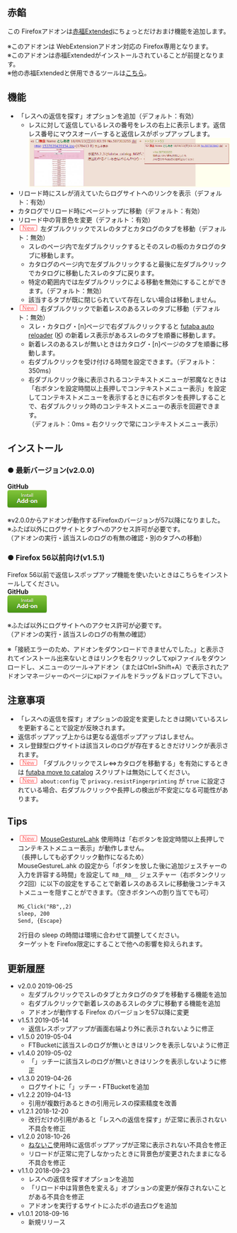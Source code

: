 ## 赤餡
この Firefoxアドオンは[赤福Extended](https://toshiakisp.github.io/akahuku-firefox-sp/)にちょっとだけおまけ機能を追加します。  

※このアドオンは WebExtensionアドオン対応の Firefox専用となります。  
※このアドオンは赤福Extendedがインストールされていることが前提となります。  
※他の赤福Extendedと併用できるツールは[こちら](https://github.com/akoya-tomo/futaba_auto_reloader_K/wiki/赤福Extended版との併用について/)。  

## 機能
* 「レスへの返信を探す」オプションを追加（デフォルト：有効）  
  - レスに対して返信しているレスの番号をレスの右上に表示します。返信レス番号にマウスオーバーすると返信レスがポップアップします。  
    <img src="images/screenshot01.png?raw=true" alt="スクリーンショット" title="スクリーンショット" width="700px">  
* リロード時にスレが消えていたらログサイトへのリンクを表示（デフォルト：有効）  
* カタログでリロード時にページトップに移動（デフォルト：有効）
* リロード中の背景色を変更（デフォルト：有効）
* ![\(New\)](images/new.png "New") 左ダブルクリックでスレのタブとカタログのタブを移動（デフォルト：無効）
  - スレのページ内で左ダブルクリックするとそのスレの板のカタログのタブに移動します。  
  - カタログのページ内で左ダブルクリックすると最後に左ダブルクリックでカタログに移動したスレのタブに戻ります。  
  - 特定の範囲内では左ダブルクリックによる移動を無効にすることができます。（デフォルト：無効）  
  - 該当するタブが既に閉じられていて存在しない場合は移動しません。  
* ![\(New\)](images/new.png "New") 右ダブルクリックで新着レスのあるスレのタブに移動（デフォルト：無効）
  - スレ・カタログ・\[n\]ページで右ダブルクリックすると [futaba auto reloader](https://greasyfork.org/ja/scripts/8185-futaba-auto-reloader) \([K](https://greasyfork.org/ja/scripts/36235-futaba-auto-reloader-k)\) の新着レス表示があるスレのタブを順番に移動します。  
  - 新着レスのあるスレが無いときはカタログ・\[n\]ページのタブを順番に移動します。  
  - 右ダブルクリックを受け付ける時間を設定できます。（デフォルト：350ms）  
  - 右ダブルクリック後に表示されるコンテキストメニューが邪魔なときは  
    「右ボタンを設定時間以上長押しでコンテキストメニュー表示」を設定してコンテキストメニューを表示するときに右ボタンを長押しすることで、右ダブルクリック時のコンテキストメニューの表示を回避できます。  
    （デフォルト：0ms = 右クリックで常にコンテキストメニュー表示）  

## インストール
### **● 最新バージョン**(v2.0.0)
**GitHub**  
[![インストールボタン](images/install_button.png "クリックでアドオンをインストール")](https://github.com/akoya-tomo/akaan/releases/download/v2.0.0/akaan-2.0.0-fx.xpi)

※v2.0.0からアドオンが動作するFirefoxのバージョンが57以降になりました。  
※ふたば以外にログサイトとタブへのアクセス許可が必要です。  
  （アドオンの実行・該当スレのログの有無の確認・別のタブへの移動）  

### **● Firefox 56以前向け**(v1.5.1)
  Firefox 56以前で返信レスポップアップ機能を使いたいときはこちらをインストールしてください。  
**GitHub**  
[![インストールボタン](images/install_button.png "クリックでアドオンをインストール")](https://github.com/akoya-tomo/akaan/releases/download/v1.5.1/akaan-1.5.1-fx.xpi)

※ふたば以外にログサイトへのアクセス許可が必要です。  
  （アドオンの実行・該当スレのログの有無の確認）  

※「接続エラーのため、アドオンをダウンロードできませんでした。」と表示されてインストール出来ないときはリンクを右クリックしてxpiファイルをダウンロードし、メニューのツール→アドオン（またはCtrl+Shift+A）で表示されたアドオンマネージャーのページにxpiファイルをドラッグ＆ドロップして下さい。  

## 注意事項  
* 「レスへの返信を探す」オプションの設定を変更したときは開いているスレを更新することで設定が反映されます。  
* 返信ポップアップ上からは更なる返信ポップアップはしません。  
* スレ登録型ログサイトは該当スレのログが存在するときだけリンクが表示されます。  
* ![\(New\)](images/new.png "New") 「ダブルクリックでスレ⇔カタログを移動する」を有効にするときは [futaba move to catalog](https://greasyfork.org/ja/scripts/36988-futaba-move-to-catalog) スクリプトは無効にしてください。  
* ![\(New\)](images/new.png "New") `about:config` で `privacy.resistFingerprinting` が `true` に設定されている場合、右ダブルクリックや長押しの検出が不安定になる可能性があります。  

## Tips
* ![\(New\)](images/new.png "New") [MouseGestureL.ahk](http://hp.vector.co.jp/authors/VA018351/mglahk.html) 使用時は「右ボタンを設定時間以上長押しでコンテキストメニュー表示」が動作しません。  
  （長押ししても必ずクリック動作になるため）  
  MouseGestureL.ahk の設定から「ボタンを放した後に追加ジェスチャーの入力を許容する時間」を設定して `RB__RB__` ジェスチャー（右ボタンクリック2回）に以下の設定をすることで新着レスのあるスレに移動後コンテキストメニューを隠すことができます。（空きボタンへの割り当てでも可）  

  ```
  MG_Click("RB",,2)
  sleep, 200
  Send, {Escape}
  ```

  2行目の sleep の時間は環境に合わせて調整してください。  
  ターゲットを Firefox限定にすることで他への影響を抑えられます。  


## 更新履歴
* v2.0.0 2019-06-25
  - 左ダブルクリックでスレのタブとカタログのタブを移動する機能を追加
  - 右ダブルクリックで新着レスのあるスレのタブに移動する機能を追加
  - アドオンが動作する Firefox のバージョンを57以降に変更
* v1.5.1 2019-05-14
  - 返信レスポップアップが画面右端より外に表示されないように修正
* v1.5.0 2019-05-04
  - FTBucketに該当スレのログが無いときはリンクを表示しないように修正
* v1.4.0 2019-05-02
  - 「」ッチーに該当スレのログが無いときはリンクを表示しないように修正
* v1.3.0 2019-04-26
  - ログサイトに「」ッチー・FTBucketを追加
* v1.2.2 2019-04-13
  - 引用が複数行あるときの引用元レスの探索精度を改善
* v1.2.1 2018-12-20
  - 改行だけの引用があると「レスへの返信を探す」が正常に表示されない不具合を修正
* v1.2.0 2018-10-26
  - [ねないこ](http://nenaiko.sakura.ne.jp/nenaiko/)使用時に返信ポップアップが正常に表示されない不具合を修正
  - リロードが正常に完了しなかったときに背景色が変更されたままになる不具合を修正
* v1.1.0 2018-09-23
  - レスへの返信を探すオプションを追加  
  - 「リロード中は背景色を変える」オプションの変更が保存されないことがある不具合を修正
  - アドオンを実行するサイトにふたポの過去ログを追加
* v1.0.1 2018-09-16
  - 新規リリース  
